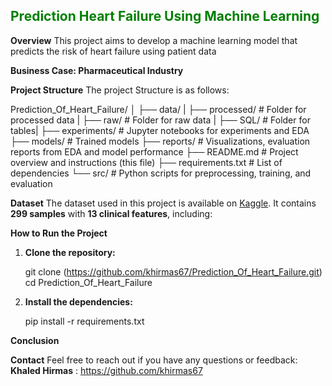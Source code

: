  <font color='green'>**Prediction Heart Failure Using Machine Learning**</font>
---------------------------------------------------
**Overview**
This project aims to develop a machine learning model that predicts the risk of heart failure using patient data



**Business Case: Pharmaceutical Industry**



**Project Structure**
The project Structure is as follows:

Prediction_Of_Heart_Failure/
│
├── data/
|     ├── processed/        # Folder for processed data
|     ├── raw/              # Folder for raw data
|     ├── SQL/              # Folder for tables|
├── experiments/            # Jupyter notebooks for experiments and EDA
├── models/             	# Trained models 
├── reports/            	# Visualizations, evaluation reports from EDA and model performance
├── README.md           	# Project overview and instructions (this file)
├── requirements.txt    	# List of dependencies
└── src/                	# Python scripts for preprocessing, training, and evaluation


**Dataset**
The dataset used in this project is available on [Kaggle](https://www.kaggle.com/datasets/fedesoriano/heart-failure-prediction). It contains **299 samples** with **13 clinical features**, including:






**How to Run the Project**
1. **Clone the repository:**

   git clone (https://github.com/khirmas67/Prediction_Of_Heart_Failure.git)
   cd Prediction_Of_Heart_Failure
   

2. **Install the dependencies:**
   
   pip install -r requirements.txt




**Conclusion**



**Contact**
Feel free to reach out if you have any questions or feedback:  
**Khaled Hirmas** : https://github.com/khirmas67

   
